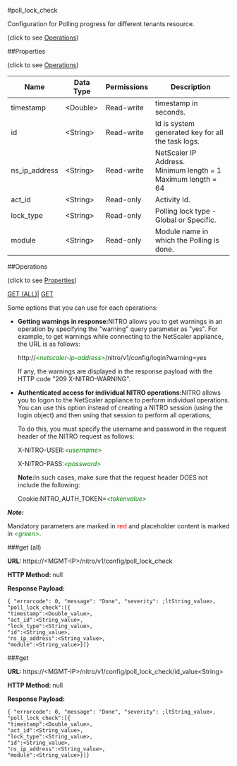 #poll_lock_check



Configuration for Polling progress for different tenants resource.

<span>(click to see [Operations](#operations))</span>



##Properties 

<span>(click to see [Operations](#operations))</span>





<table><thead><tr><th>Name</th><th>Data Type</th><th>Permissions</th><th>Description</th></tr></thead><tbody><tr><td>timestamp</td><td>&lt;Double></td><td>Read-write</td><td>timestamp in seconds.</td></tr><tr><td>id</td><td>&lt;String></td><td>Read-write</td><td>Id is system generated key for all the task logs.</td></tr><tr><td>ns_ip_address</td><td>&lt;String></td><td>Read-write</td><td>NetScaler IP Address.<br>Minimum length = 1<br>Maximum length = 64</td></tr><tr><td>act_id</td><td>&lt;String></td><td>Read-only</td><td>Activity Id.</td></tr><tr><td>lock_type</td><td>&lt;String></td><td>Read-only</td><td>Polling lock type - Global or Specific.</td></tr><tr><td>module</td><td>&lt;String></td><td>Read-only</td><td>Module name in which the Polling is done.</td></tr></tbody></table>

##Operations 

<span>(click to see [Properties](#properties))</span>





[GET (ALL)](#get-all)| [GET](#get)





Some options that you can use for each operations:

<ul><li><p><b>Getting warnings in response:</b>NITRO allows you to get warnings in an operation by specifying the "warning" query parameter as "yes". For example, to get warnings while connecting to the NetScaler appliance, the URL is as follows:</p><p>http://<span style="color:green;font-style:italic;">&lt;netscaler-ip-address&gt;</span>/nitro/v1/config/login?warning=yes</p><p>If any, the warnings are displayed in the response payload with the HTTP code "209 X-NITRO-WARNING".</p></li><li><p><b>Authenticated access for individual NITRO operations:</b>NITRO allows you to logon to the NetScaler appliance to perform individual operations. You can use this option instead of creating a NITRO session (using the login object) and then using that session to perform all operations,</p><p>To do this, you must specify the username and password in the request header of the NITRO request as follows:</p><p>X-NITRO-USER:<span style="color:green;font-style:italic;">&lt;username&gt;</span></p><p>X-NITRO-PASS:<span style="color:green;font-style:italic;">&lt;password&gt;</span></p><p><b>Note:</b>In such cases, make sure that the request header DOES not include the following:</p><p>Cookie:NITRO_AUTH_TOKEN=<span style="color:green;font-style:italic;">&lt;tokenvalue&gt;</span></p></li></ul>







***Note:*** 

Mandatory parameters are marked in <span style="color:#FF0000;">red</span> and placeholder content is marked in <span style="color:green;font-style:italic">&lt;green&gt;</span>.



###get (all)







<b>URL: </b>https://&lt;MGMT-IP&gt;/nitro/v1/config/poll_lock_check

<b>HTTP Method: </b>null

<b>Response Payload: </b>
```
{ "errorcode": 0, "message": "Done", "severity": ;ltString_value>, "poll_lock_check":[{
"timestamp":<Double_value>,
"act_id":<String_value>,
"lock_type":<String_value>,
"id":<String_value>,
"ns_ip_address":<String_value>,
"module":<String_value>}]}
```







###get







<b>URL: </b>https://&lt;MGMT-IP&gt;/nitro/v1/config/poll_lock_check/id_value&lt;String&gt;

<b>HTTP Method: </b>null

<b>Response Payload: </b>
```
{ "errorcode": 0, "message": "Done", "severity": ;ltString_value>, "poll_lock_check":[{
"timestamp":<Double_value>,
"act_id":<String_value>,
"lock_type":<String_value>,
"id":<String_value>,
"ns_ip_address":<String_value>,
"module":<String_value>}]}
```







